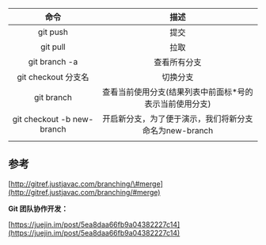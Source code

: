 | 命令 | 描述 |
| :---: | :---: |
| git push | 提交 |
| git pull | 拉取 |
| git branch -a | 查看所有分支 |
| git checkout 分支名 | 切换分支 |
| git branch | 查看当前使用分支\(结果列表中前面标\*号的表示当前使用分支\) |
| git checkout -b new-branch | 开启新分支，为了便于演示，我们将新分支命名为new-branch |
|  |  |



## 参考

[http://gitref.justjavac.com/branching/\#merge](http://gitref.justjavac.com/branching/#merge)

**Git 团队协作开发：**

[https://juejin.im/post/5ea8daa66fb9a04382227c14](https://juejin.im/post/5ea8daa66fb9a04382227c14)

